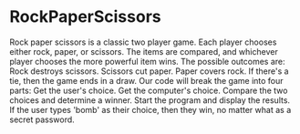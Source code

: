 # RockPaperScissors
Rock paper scissors is a classic two player game. Each player chooses either rock, paper, or scissors. The items are compared, and whichever player chooses the more powerful item wins.  The possible outcomes are:  Rock destroys scissors. Scissors cut paper. Paper covers rock. If there's a tie, then the game ends in a draw. Our code will break the game into four parts:  Get the user's choice. Get the computer's choice. Compare the two choices and determine a winner. Start the program and display the results.
If the user types 'bomb' as their choice, then they win, no matter what as a secret password.
